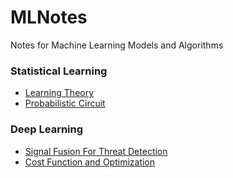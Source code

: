 # MLNotes
Notes for Machine Learning Models and Algorithms

### Statistical Learning
- [Learning Theory](StatisticalLearning/LearningTheory.md)
- [Probabilistic Circuit](StatisticalLearning/ProbabilityCircuit.md)

### Deep Learning
- [Signal Fusion For Threat Detection](DeepLearning/signalFusionForTHreatDetection.md)
- [Cost Function and Optimization](DeepLearning/costFunc.md)